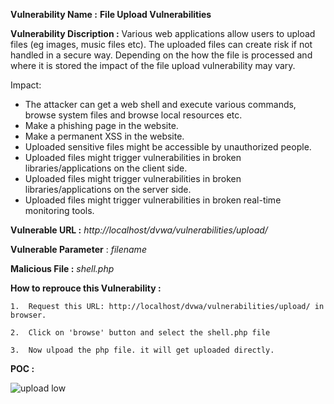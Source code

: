 **Vulnerability Name :** **File Upload Vulnerabilities** 

**Vulnerability Discription :** Various web applications allow users to upload files (eg images, music files etc). The uploaded files can create risk if not handled in a secure way. Depending on the how the file is processed and where it is stored the impact of the file upload vulnerability may vary.
     
Impact:
- The attacker can get a web shell and execute various commands, browse system files and browse local resources etc.
- Make a phishing page in the website.
- Make a permanent XSS in the website.
- Uploaded sensitive files might be accessible by unauthorized people.
- Uploaded files might trigger vulnerabilities in broken libraries/applications on the client side.
- Uploaded files might trigger vulnerabilities in broken libraries/applications on the server side.
- Uploaded files might trigger vulnerabilities in broken real-time monitoring tools.

**Vulnerable URL :** *http://localhost/dvwa/vulnerabilities/upload/*

**Vulnerable Parameter** : *filename*

**Malicious File :** *shell.php*

**How to reprouce this Vulnerability :**

    1.  Request this URL: http://localhost/dvwa/vulnerabilities/upload/ in browser.
        
    2.  Click on 'browse' button and select the shell.php file 
    
    3.  Now ulpoad the php file. it will get uploaded directly.
    
**POC :**

  ![upload low](https://user-images.githubusercontent.com/36234942/61954987-bb7ef580-afd7-11e9-8431-d5c3436b6a98.PNG)

  
